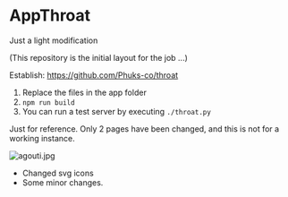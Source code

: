 # AppThroat
Just a light modification

(This repository is the initial layout for the job ...)

Establish: https://github.com/Phuks-co/throat

1. Replace the files in the app folder
2. `npm run build`
3. You can run a test server by executing `./throat.py`

Just for reference. Only 2 pages have been changed, and this is not for a working instance.

<img src="/AgoutiDev/AppThroat/blob/master/agouti.jpg?raw=true" alt="agouti.jpg">

* Changed svg icons
* Some minor changes.

